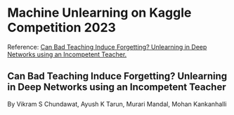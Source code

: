 # Machine Unlearning on Kaggle Competition 2023



Reference: [Can Bad Teaching Induce Forgetting? Unlearning in Deep Networks using an Incompetent Teacher.](https://arxiv.org/abs/2205.08096)
## Can Bad Teaching Induce Forgetting? Unlearning in Deep Networks using an Incompetent Teacher
By Vikram S Chundawat, Ayush K Tarun, Murari Mandal, Mohan Kankanhalli 
